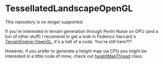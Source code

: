 # TessellatedLandscapeOpenGL

*This repository is no longer supported.*

If you're interested in terrain generation through Perlin Noise on GPU (and a ton of other stuff) I recomend to get a look in Federico Vaccaro's [TerrainEngine-OpenGL](https://github.com/fede-vaccaro/TerrainEngine-OpenGL), it's a hell of a code. You're still here?!?

However, if you prefer to generate a height map via CPU you might be interested in a little code of mine, check out [heightMapThread](https://github.com/MAPSWorks/TessellatedLandscapeOpenGL/blob/master/TessellatedLandscape_OpenGL/heightMapThread.h) class.
